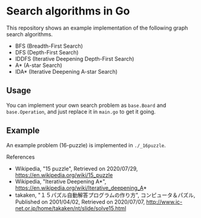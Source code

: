 # Search algorithms in Go

This repository shows an example implementation of the following graph search algorithms.

- BFS (Breadth-First Search)
- DFS (Depth-First Search)
- IDDFS (Iterative Deepening Depth-First Search)
- A\* (A-star Search)
- IDA\* (Iterative Deepening A-star Search)

## Usage

You can implement your own search problem as `base.Board` and `base.Operation`,
and just replace it in `main.go` to get it going.

## Example

An example problem (16-puzzle) is implemented in `./_16puzzle`.

References
- Wikipedia, "15 puzzle", Retrieved on 2020/07/29, https://en.wikipedia.org/wiki/15_puzzle
- Wikipedia, "Iterative Deepening A*", https://en.wikipedia.org/wiki/Iterative_deepening_A*
- takaken, "１５パズル自動解答プログラムの作り方", コンピュータ＆パズル, Published on 2001/04/02, Retrieved on 2020/07/07, http://www.ic-net.or.jp/home/takaken/nt/slide/solve15.html
